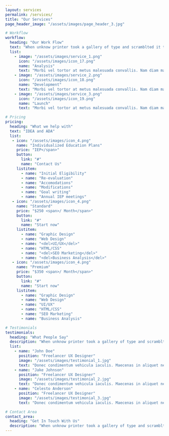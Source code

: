 ```yaml
---
layout: services
permalink: /services/
title: "Our Services"
page_header_image: "/assets/images/page_header_3.jpg"

# Workflow
workflow:
  heading: "Our Work Flow"
  text: "When unknow printer took a gallery of type and scramblted it to make a type specimen book"
  list:
    - image: "/assets/images/service_1.png"
      icon: "/assets/images/icon_17.png"
      name: "Analysis"
      text: "Morbi vel tortor at metus malesuada convallis. Nam diam magna, laoreet ac libero quis, laoreet semper sem. Etiam erat quam, suscipit in orci ut, aliquet finibus tortor. Nullam dui leo, convallis quis diam eget, aliquam feugiat nunc. Vivamus quis volutpat dui."
    - image: "/assets/images/service_2.png"
      icon: "/assets/images/icon_18.png"
      name: "Development"
      text: "Morbi vel tortor at metus malesuada convallis. Nam diam magna, laoreet ac libero quis, laoreet semper sem. Etiam erat quam, suscipit in orci ut, aliquet finibus tortor. Nullam dui leo, convallis quis diam eget, aliquam feugiat nunc. Vivamus quis volutpat dui."
    - image: "/assets/images/service_3.png"
      icon: "/assets/images/icon_19.png"
      name: "Launch"
      text: "Morbi vel tortor at metus malesuada convallis. Nam diam magna, laoreet ac libero quis, laoreet semper sem. Etiam erat quam, suscipit in orci ut, aliquet finibus tortor. Nullam dui leo, convallis quis diam eget, aliquam feugiat nunc. Vivamus quis volutpat dui."

# Pricing
pricing:
  heading: "What we help with"
  text: "IDEA and ADA"
  list:
   - icon: "/assets/images/icon_4.png"
     name: "Individualized Education Plans"
     price: "IEP</span>"
     button:
       link: "#"
       name: "Contact Us"
     listitem:
       - name: "Initial Eligibility"
       - name: "Re-evaluation"
       - name: "Accomodations"
       - name: "Modifications"
       - name: "Goal writing"
       - name: "Annual IEP meetings"
   - icon: "/assets/images/icon_4.png"
     name: "Standard"
     price: "$250 <span>/ Month</span>"
     button:
       link: "#"
       name: "Start now"
     listitem:
       - name: "Graphic Design"
       - name: "Web Design"
       - name: "<del>UI/UX</del>"
       - name: "HTML/CSS"
       - name: "<del>SEO Marketing</del>"
       - name: "<del>Business Analysis</del>"
   - icon: "/assets/images/icon_4.png"
     name: "Premium"
     price: "$350 <span>/ Month</span>"
     button:
       link: "#"
       name: "Start now"
     listitem:
       - name: "Graphic Design"
       - name: "Web Design"
       - name: "UI/UX"
       - name: "HTML/CSS"
       - name: "SEO Marketing"
       - name: "Business Analysis"

# Testimonials
testimonials:
  heading: "What People Say"
  description: "When unknow printer took a gallery of type and scramblted it to make a type specimen book"
  list:
    - name: "John Doe"
      position: "Freelancer UX Designer"
      image: "/assets/images/testimonial_1.jpg"
      text: "Donec condimentum vehicula iaculis. Maecenas in aliquet neque. Suspendisse viverra, ante eget pellentesque pulvinar, nunc nisi molestie ligula, vitae convallis orci justo vitae sem. Integer vitae imperdiet augue, sed accumsan diam. Etiam non quam commodo dolor convallis cursus. Duis tempus dolor eget gravida fringilla. In ultricies velit eget sem tempus egestas."
    - name: "Jake Johnson"
      position: "Freelancer UX Designer"
      image: "/assets/images/testimonial_2.jpg"
      text: "Donec condimentum vehicula iaculis. Maecenas in aliquet neque. Suspendisse viverra, ante eget pellentesque pulvinar, nunc nisi molestie ligula, vitae convallis orci justo vitae sem. Integer vitae imperdiet augue, sed accumsan diam. Etiam non quam commodo dolor convallis cursus. Duis tempus dolor eget gravida fringilla. In ultricies velit eget sem tempus egestas."
    - name: "Celesto Anderson"
      position: "Freelancer UX Designer"
      image: "/assets/images/testimonial_3.jpg"
      text: "Donec condimentum vehicula iaculis. Maecenas in aliquet neque. Suspendisse viverra, ante eget pellentesque pulvinar, nunc nisi molestie ligula, vitae convallis orci justo vitae sem. Integer vitae imperdiet augue, sed accumsan diam. Etiam non quam commodo dolor convallis cursus. Duis tempus dolor eget gravida fringilla. In ultricies velit eget sem tempus egestas."

# Contact Area
contact_area:
  heading: "Get In Touch With Us"
  description: "When unknow printer took a gallery of type and scramblted it to make a type specimen book"
---
```


